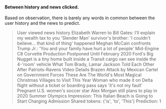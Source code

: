 
#### Between history and news clicked.

Based on observation, there is barely any words in common between the user history and the news to predict.

>User viewed news history
	Elizabeth Warren to Bill Gates: I'll explain my wealth tax to you
	'Slender Man' survivor's brother: 'I couldn't believe... that kind of thing' happened
	Meghan McCain confronts Trump Jr.: 'You and your family have hurt a lot of people'
	Mid-Engine C8 Corvette Production Postponed Until February 2020
	Ford's Big Nugget is a tiny home built inside a Transit cargo van   see inside the 4-'room' vehicle
	What Tom Brady, Lamar Jackson Told Each Other After Patriots-Ravens
	Video Details Brazen Attack by Mexican Cartel on Government Forces
	These Are The World's Most Magical Christmas Villages to Visit This Year
	Woman who made it on Delta flight without a ticket or boarding pass says 'it's not my fault'
	Pregnant U.S. women's soccer star Alex Morgan still plans to play in 2020 Summer Olympics
Impression: This Italian Beach is Going to Start Charging Admission
Shared tokens: {'is', 'to', 'This'}
Prediction: 1

